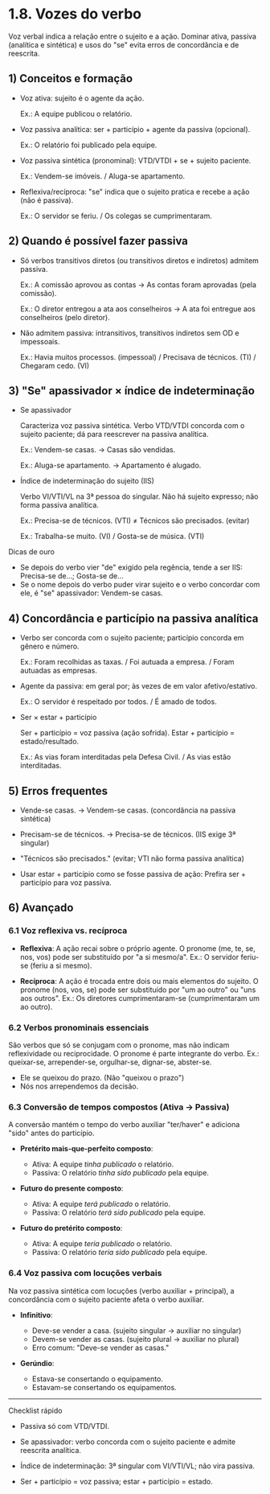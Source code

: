 # 1.8. Vozes do verbo

Voz verbal indica a relação entre o sujeito e a ação. Dominar ativa, passiva (analítica e sintética) e usos do "se" evita erros de concordância e de reescrita.

## 1) Conceitos e formação

- Voz ativa: sujeito é o agente da ação.
  
  Ex.: A equipe publicou o relatório.

- Voz passiva analítica: ser + particípio + agente da passiva (opcional).
  
  Ex.: O relatório foi publicado pela equipe.

- Voz passiva sintética (pronominal): VTD/VTDI + se + sujeito paciente.
  
  Ex.: Vendem-se imóveis. / Aluga-se apartamento.

- Reflexiva/recíproca: "se" indica que o sujeito pratica e recebe a ação (não é passiva).
  
  Ex.: O servidor se feriu. / Os colegas se cumprimentaram.

## 2) Quando é possível fazer passiva

- Só verbos transitivos diretos (ou transitivos diretos e indiretos) admitem passiva.
  
  Ex.: A comissão aprovou as contas → As contas foram aprovadas (pela comissão).
  
  Ex.: O diretor entregou a ata aos conselheiros → A ata foi entregue aos conselheiros (pelo diretor).

- Não admitem passiva: intransitivos, transitivos indiretos sem OD e impessoais.
  
  Ex.: Havia muitos processos. (impessoal) / Precisava de técnicos. (TI) / Chegaram cedo. (VI)

## 3) "Se" apassivador × índice de indeterminação

- Se apassivador
  
  Caracteriza voz passiva sintética. Verbo VTD/VTDI concorda com o sujeito paciente; dá para reescrever na passiva analítica.
  
  Ex.: Vendem-se casas. → Casas são vendidas.
  
  Ex.: Aluga-se apartamento. → Apartamento é alugado.

- Índice de indeterminação do sujeito (IIS)
  
  Verbo VI/VTI/VL na 3ª pessoa do singular. Não há sujeito expresso; não forma passiva analítica.
  
  Ex.: Precisa-se de técnicos. (VTI) ≠ Técnicos são precisados. (evitar)
  
  Ex.: Trabalha-se muito. (VI) / Gosta-se de música. (VTI)

Dicas de ouro

- Se depois do verbo vier "de" exigido pela regência, tende a ser IIS: Precisa-se de…; Gosta-se de…
- Se o nome depois do verbo puder virar sujeito e o verbo concordar com ele, é "se" apassivador: Vendem-se casas.

## 4) Concordância e particípio na passiva analítica

- Verbo ser concorda com o sujeito paciente; particípio concorda em gênero e número.
  
  Ex.: Foram recolhidas as taxas. / Foi autuada a empresa. / Foram autuadas as empresas.

- Agente da passiva: em geral por; às vezes de em valor afetivo/estativo.
  
  Ex.: O servidor é respeitado por todos. / É amado de todos.

- Ser × estar + particípio
  
  Ser + particípio = voz passiva (ação sofrida). Estar + particípio = estado/resultado.
  
  Ex.: As vias foram interditadas pela Defesa Civil. / As vias estão interditadas.

## 5) Erros frequentes

- Vende-se casas. → Vendem-se casas. (concordância na passiva sintética)

- Precisam-se de técnicos. → Precisa-se de técnicos. (IIS exige 3ª singular)

- "Técnicos são precisados." (evitar; VTI não forma passiva analítica)

- Usar estar + particípio como se fosse passiva de ação: Prefira ser + particípio para voz passiva.

## 6) Avançado

### 6.1 Voz reflexiva vs. recíproca

- **Reflexiva**: A ação recai sobre o próprio agente. O pronome (me, te, se, nos, vos) pode ser substituído por "a si mesmo/a".
  Ex.: O servidor feriu-se (feriu a si mesmo).

- **Recíproca**: A ação é trocada entre dois ou mais elementos do sujeito. O pronome (nos, vos, se) pode ser substituído por "um ao outro" ou "uns aos outros".
  Ex.: Os diretores cumprimentaram-se (cumprimentaram um ao outro).

### 6.2 Verbos pronominais essenciais

São verbos que só se conjugam com o pronome, mas não indicam reflexividade ou reciprocidade. O pronome é parte integrante do verbo.
Ex.: queixar-se, arrepender-se, orgulhar-se, dignar-se, abster-se.
  - Ele se queixou do prazo. (Não "queixou o prazo")
  - Nós nos arrependemos da decisão.

### 6.3 Conversão de tempos compostos (Ativa → Passiva)

A conversão mantém o tempo do verbo auxiliar "ter/haver" e adiciona "sido" antes do particípio.

- **Pretérito mais-que-perfeito composto**:
  - Ativa: A equipe *tinha publicado* o relatório.
  - Passiva: O relatório *tinha sido publicado* pela equipe.

- **Futuro do presente composto**:
  - Ativa: A equipe *terá publicado* o relatório.
  - Passiva: O relatório *terá sido publicado* pela equipe.

- **Futuro do pretérito composto**:
  - Ativa: A equipe *teria publicado* o relatório.
  - Passiva: O relatório *teria sido publicado* pela equipe.

### 6.4 Voz passiva com locuções verbais

Na voz passiva sintética com locuções (verbo auxiliar + principal), a concordância com o sujeito paciente afeta o verbo auxiliar.

- **Infinitivo**:
  - Deve-se vender a casa. (sujeito singular → auxiliar no singular)
  - Devem-se vender as casas. (sujeito plural → auxiliar no plural)
  - Erro comum: "Deve-se vender as casas."

- **Gerúndio**:
  - Estava-se consertando o equipamento.
  - Estavam-se consertando os equipamentos.

---

Checklist rápido

- Passiva só com VTD/VTDI.

- Se apassivador: verbo concorda com o sujeito paciente e admite reescrita analítica.

- Índice de indeterminação: 3ª singular com VI/VTI/VL; não vira passiva.

- Ser + particípio = voz passiva; estar + particípio = estado.
